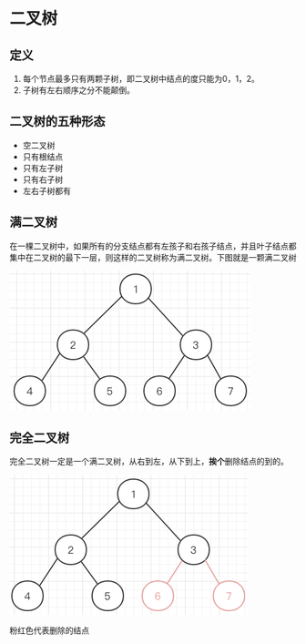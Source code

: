 # 二叉树

## 定义

1. 每个节点最多只有两颗子树，即二叉树中结点的度只能为0，1，2。
2. 子树有左右顺序之分不能颠倒。

## 二叉树的五种形态

* 空二叉树
* 只有根结点
* 只有左子树
* 只有右子树
* 左右子树都有

## 满二叉树

在一棵二叉树中，如果所有的分支结点都有左孩子和右孩子结点，并且叶子结点都集中在二叉树的最下一层，则这样的二叉树称为满二叉树。下图就是一颗满二叉树

![](../../.gitbook/assets/image%20%284%29.png)

## 完全二叉树

完全二叉树一定是一个满二叉树，从右到左，从下到上，**挨个**删除结点的到的。

![](../../.gitbook/assets/image%20%287%29.png)

粉红色代表删除的结点

